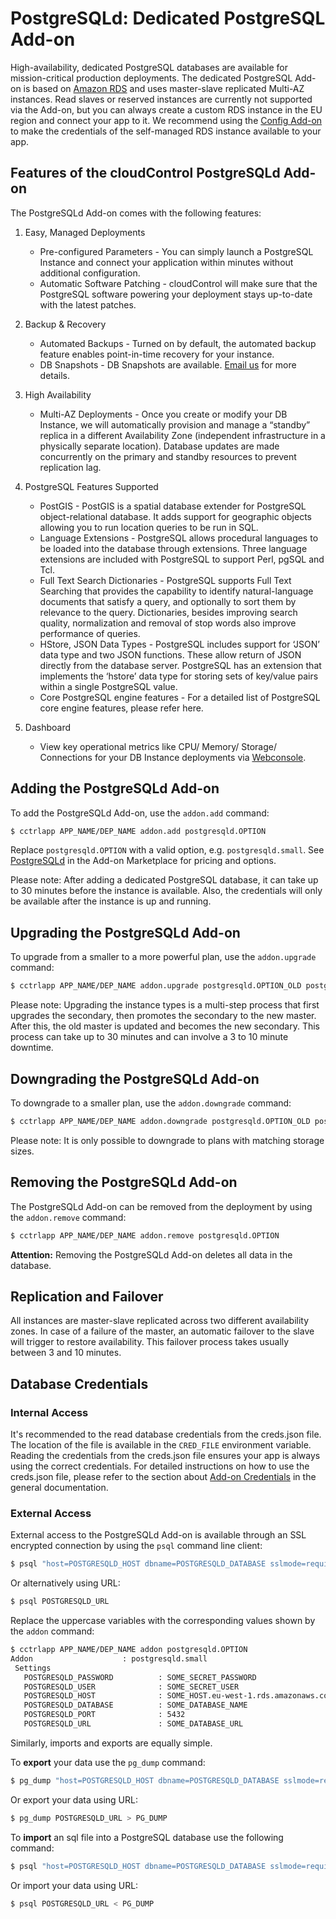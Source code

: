# PostgreSQLd: Dedicated PostgreSQL Add-on

High-availability, dedicated PostgreSQL databases are available for
mission-critical production deployments. The dedicated PostgreSQL Add-on is
based on [Amazon RDS] and uses master-slave replicated Multi-AZ instances. Read
slaves or reserved instances are currently not supported via the Add-on, but
you can always create a custom RDS instance in the EU region and connect your
app to it. We recommend using the [Config Add-on] to make the credentials of
the self-managed RDS instance available to your app.

## Features of the cloudControl PostgreSQLd Add-on

The PostgreSQLd Add-on comes with the following features:

1. Easy, Managed Deployments
    - Pre-configured Parameters - You can simply launch a PostgreSQL Instance
    and connect your application within minutes without additional
    configuration.
    - Automatic Software Patching - cloudControl will make sure that the
    PostgreSQL software powering your deployment stays up-to-date with the
    latest patches.

2. Backup & Recovery
    - Automated Backups - Turned on by default, the automated backup feature
    enables point-in-time recovery for your instance.
    - DB Snapshots - DB Snapshots are available. [Email us] for more details.

3. High Availability
    - Multi-AZ Deployments - Once you create or modify your DB Instance, we
    will automatically provision and manage a “standby” replica in a
    different Availability Zone (independent infrastructure in a physically
    separate location). Database updates are made concurrently on the primary
    and standby resources to prevent replication lag.

4. PostgreSQL Features Supported
    - PostGIS - PostGIS is a spatial database extender for PostgreSQL
    object-relational database. It adds support for geographic objects
    allowing you to run location queries to be run in SQL.
    - Language Extensions - PostgreSQL allows procedural languages to be loaded
    into the database through extensions. Three language extensions are
    included with PostgreSQL to support Perl, pgSQL and Tcl.
    - Full Text Search Dictionaries - PostgreSQL supports Full Text Searching
    that provides the capability to identify natural-language documents that
    satisfy a query, and optionally to sort them by relevance to the query.
    Dictionaries, besides improving search quality, normalization and removal
    of stop words also improve performance of queries.
    - HStore, JSON Data Types - PostgreSQL includes support for ‘JSON’ data
    type and two JSON functions. These allow return of JSON directly from the
    database server. PostgreSQL has an extension that implements the ‘hstore’
    data type for storing sets of key/value pairs within a single PostgreSQL
    value.
    - Core PostgreSQL engine features - For a detailed list of PostgreSQL core
    engine features, please refer here.

5. Dashboard
    - View key operational metrics like CPU/ Memory/ Storage/ Connections for your DB Instance deployments via [Webconsole].

## Adding the PostgreSQLd Add-on

To add the PostgreSQLd Add-on, use the `addon.add` command:
~~~bash
$ cctrlapp APP_NAME/DEP_NAME addon.add postgresqld.OPTION
~~~
Replace `postgresqld.OPTION` with a valid option, e.g. `postgresqld.small`. See
[PostgreSQLd] in the Add-on Marketplace for pricing and options.

Please note: After adding a dedicated PostgreSQL database, it can take up to 30
minutes before the instance is available. Also, the credentials will only be
available after the instance is up and running.

## Upgrading the PostgreSQLd Add-on

To upgrade from a smaller to a more powerful plan, use the `addon.upgrade` command:
~~~bash
$ cctrlapp APP_NAME/DEP_NAME addon.upgrade postgresqld.OPTION_OLD postgresqld.OPTION_NEW
~~~

Please note: Upgrading the instance types is a multi-step process that first
upgrades the secondary, then promotes the secondary to the new master. After
this, the old master is updated and becomes the new secondary. This process
can take up to 30 minutes and can involve a 3 to 10 minute downtime.

## Downgrading the PostgreSQLd Add-on

To downgrade to a smaller plan, use the `addon.downgrade` command:
~~~bash
$ cctrlapp APP_NAME/DEP_NAME addon.downgrade postgresqld.OPTION_OLD postgresqld.OPTION_NEW
~~~

Please note: It is only possible to downgrade to plans with matching storage
sizes.

## Removing the PostgreSQLd Add-on

The PostgreSQLd Add-on can be removed from the deployment by using the
`addon.remove` command:
~~~bash
$ cctrlapp APP_NAME/DEP_NAME addon.remove postgresqld.OPTION
~~~

**Attention:** Removing the PostgreSQLd Add-on deletes all data in the database.

## Replication and Failover

All instances are master-slave replicated across two different availability
zones. In case of a failure of the master, an automatic failover to the slave
will trigger to restore availability. This failover process takes usually
between 3 and 10 minutes.

## Database Credentials

### Internal Access

It's recommended to the read database credentials from the creds.json file. The
location of the file is available in the `CRED_FILE` environment variable.
Reading the credentials from the creds.json file ensures your app is always
using the correct credentials. For detailed instructions on how to use the
creds.json file, please refer to the section about [Add-on Credentials] in the
general documentation.

### External Access

External access to the PostgreSQLd Add-on is available through an SSL encrypted
connection by using the `psql` command line client:
~~~bash
$ psql "host=POSTGRESQLD_HOST dbname=POSTGRESQLD_DATABASE sslmode=require" -U POSTGRESQLD_USERNAME
~~~

Or alternatively using URL:
~~~bash
$ psql POSTGRESQLD_URL
~~~

Replace the uppercase variables with the corresponding values shown by the `addon` command:
~~~bash
$ cctrlapp APP_NAME/DEP_NAME addon postgresqld.OPTION
Addon                    : postgresqld.small
 Settings
   POSTGRESQLD_PASSWORD          : SOME_SECRET_PASSWORD
   POSTGRESQLD_USER              : SOME_SECRET_USER
   POSTGRESQLD_HOST              : SOME_HOST.eu-west-1.rds.amazonaws.com
   POSTGRESQLD_DATABASE          : SOME_DATABASE_NAME
   POSTGRESQLD_PORT              : 5432
   POSTGRESQLD_URL               : SOME_DATABASE_URL
~~~

Similarly, imports and exports are equally simple.

To **export** your data use the `pg_dump` command:
~~~bash
$ pg_dump "host=POSTGRESQLD_HOST dbname=POSTGRESQLD_DATABASE sslmode=require" -U POSTGRESQLD_USERNAME > PG_DUMP
~~~
Or export your data using URL:
~~~bash
$ pg_dump POSTGRESQLD_URL > PG_DUMP
~~~

To **import** an sql file into a PostgreSQL database use the following command:
~~~bash
$ psql "host=POSTGRESQLD_HOST dbname=POSTGRESQLD_DATABASE sslmode=require" -U POSTGRESQLD_USERNAME < PG_DUMP
~~~
Or import your data using URL:
~~~bash
$ psql POSTGRESQLD_URL < PG_DUMP
~~~

[Amazon RDS]: http://aws.amazon.com/rds/
[Config Add-on]: https://www.cloudcontrol.com/add-ons/config
[PostgreSQLd]: https://www.cloudcontrol.com/add-ons/postgresqld
[Add-on Credentials]: https://www.cloudcontrol.com/dev-center/Platform%20Documentation#add-ons
[Email us]: mailto:support@cloudcontrol.de
[Webconsole]: https://www.cloudcontrol.com/console/login